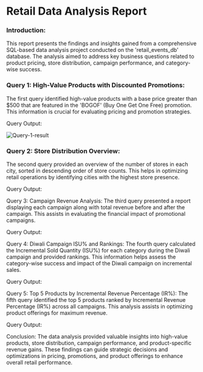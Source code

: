 # Retail Data Analysis Report

### Introduction:
This report presents the findings and insights gained from a comprehensive SQL-based data analysis project conducted on the 'retail_events_db' database. The analysis aimed to address key business questions related to product pricing, store distribution, campaign performance, and category-wise success.

### Query 1: High-Value Products with Discounted Promotions:
The first query identified high-value products with a base price greater than $500 that are featured in the 'BOGOF' (Buy One Get One Free) promotion. This information is crucial for evaluating pricing and promotion strategies.

Query Output:

![Query-1-result](https://github.com/arbayzid/retail-data-analysis/assets/146184500/f9e9daf8-c450-4c8f-91e7-af598eceb3bc)

### Query 2: Store Distribution Overview:
The second query provided an overview of the number of stores in each city, sorted in descending order of store counts. This helps in optimizing retail operations by identifying cities with the highest store presence.

Query Output:



Query 3: Campaign Revenue Analysis:
The third query presented a report displaying each campaign along with total revenue before and after the campaign. This assists in evaluating the financial impact of promotional campaigns.

Query Output:


Query 4: Diwali Campaign ISU% and Rankings:
The fourth query calculated the Incremental Sold Quantity (ISU%) for each category during the Diwali campaign and provided rankings. This information helps assess the category-wise success and impact of the Diwali campaign on incremental sales.

Query Output:



Query 5: Top 5 Products by Incremental Revenue Percentage (IR%):
The fifth query identified the top 5 products ranked by Incremental Revenue Percentage (IR%) across all campaigns. This analysis assists in optimizing product offerings for maximum revenue.

Query Output:


Conclusion:
The data analysis provided valuable insights into high-value products, store distribution, campaign performance, and product-specific revenue gains. These findings can guide strategic decisions and optimizations in pricing, promotions, and product offerings to enhance overall retail performance.
